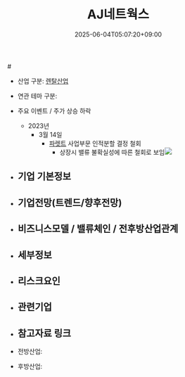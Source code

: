 ﻿---
title: "AJ네트웍스"
date: 2025-06-04T05:07:20+09:00
lastmod: 2025-06-04T05:07:20+09:00
type: docs
sidebar:
  open: true
weight: 2
---
<div style="display:none">
  <meta property="article:published_time" content="2025-06-03T20:07:20Z" />
  <meta property="article:modified_time" content="2025-06-03T20:07:20Z" />
</div>
#

- 산업 구분: [렌탈산업](/industry-study/2산업렌탈산업/)

- 연관 테마 구분: 

- 주요 이벤트  /  주가 상승 하락
	- 2023년
		- 3월 14일
			- [파렛트](/industry-study/파렛트/) 사업부문 인적분할 결정 철회
				- 상장시 밸류 불확실성에 따른 철회로 보임![](https://i.imgur.com/mPT4Rie.png)

- 기업 기본정보
	- 

 - 기업전망(트렌드/향후전망)
	- 

- 비즈니스모델 / 밸류체인 / 전후방산업관계
	- 

- 세부정보
	- 

- 리스크요인
	- 

- 관련기업
	- 

- 참고자료 링크
	- 

- 전방산업: 

- 후방산업:
